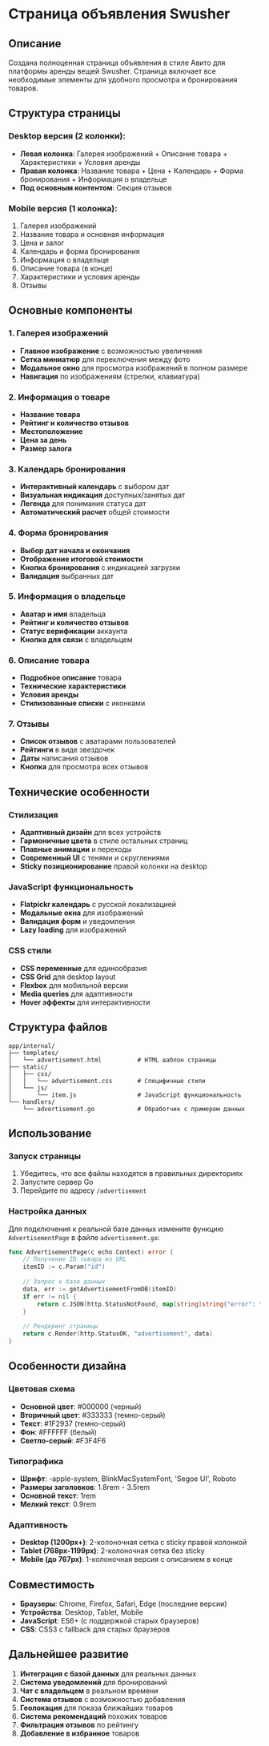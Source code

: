 # Страница объявления Swusher

## Описание

Создана полноценная страница объявления в стиле Авито для платформы аренды вещей Swusher. Страница включает все необходимые элементы для удобного просмотра и бронирования товаров.

## Структура страницы

### Desktop версия (2 колонки):
- **Левая колонка**: Галерея изображений + Описание товара + Характеристики + Условия аренды
- **Правая колонка**: Название товара + Цена + Календарь + Форма бронирования + Информация о владельце
- **Под основным контентом**: Секция отзывов

### Mobile версия (1 колонка):
1. Галерея изображений
2. Название товара и основная информация
3. Цена и залог
4. Календарь и форма бронирования
5. Информация о владельце
6. Описание товара (в конце)
7. Характеристики и условия аренды
8. Отзывы

## Основные компоненты

### 1. Галерея изображений
- **Главное изображение** с возможностью увеличения
- **Сетка миниатюр** для переключения между фото
- **Модальное окно** для просмотра изображений в полном размере
- **Навигация** по изображениям (стрелки, клавиатура)

### 2. Информация о товаре
- **Название товара**
- **Рейтинг и количество отзывов**
- **Местоположение**
- **Цена за день**
- **Размер залога**

### 3. Календарь бронирования
- **Интерактивный календарь** с выбором дат
- **Визуальная индикация** доступных/занятых дат
- **Легенда** для понимания статуса дат
- **Автоматический расчет** общей стоимости

### 4. Форма бронирования
- **Выбор дат начала и окончания**
- **Отображение итоговой стоимости**
- **Кнопка бронирования** с индикацией загрузки
- **Валидация** выбранных дат

### 5. Информация о владельце
- **Аватар и имя** владельца
- **Рейтинг и количество отзывов**
- **Статус верификации** аккаунта
- **Кнопка для связи** с владельцем

### 6. Описание товара
- **Подробное описание** товара
- **Технические характеристики**
- **Условия аренды**
- **Стилизованные списки** с иконками

### 7. Отзывы
- **Список отзывов** с аватарами пользователей
- **Рейтинги** в виде звездочек
- **Даты** написания отзывов
- **Кнопка** для просмотра всех отзывов

## Технические особенности

### Стилизация
- **Адаптивный дизайн** для всех устройств
- **Гармоничные цвета** в стиле остальных страниц
- **Плавные анимации** и переходы
- **Современный UI** с тенями и скруглениями
- **Sticky позиционирование** правой колонки на desktop

### JavaScript функциональность
- **Flatpickr календарь** с русской локализацией
- **Модальные окна** для изображений
- **Валидация форм** и уведомления
- **Lazy loading** для изображений

### CSS стили
- **CSS переменные** для единообразия
- **CSS Grid** для desktop layout
- **Flexbox** для мобильной версии
- **Media queries** для адаптивности
- **Hover эффекты** для интерактивности

## Структура файлов

```
app/internal/
├── templates/
│   └── advertisement.html          # HTML шаблон страницы
├── static/
│   ├── css/
│   │   └── advertisement.css       # Специфичные стили
│   └── js/
│       └── item.js                 # JavaScript функциональность
└── handlers/
    └── advertisement.go            # Обработчик с примером данных
```

## Использование

### Запуск страницы
1. Убедитесь, что все файлы находятся в правильных директориях
2. Запустите сервер Go
3. Перейдите по адресу `/advertisement`

### Настройка данных
Для подключения к реальной базе данных измените функцию `AdvertisementPage` в файле `advertisement.go`:

```go
func AdvertisementPage(c echo.Context) error {
    // Получение ID товара из URL
    itemID := c.Param("id")
    
    // Запрос к базе данных
    data, err := getAdvertisementFromDB(itemID)
    if err != nil {
        return c.JSON(http.StatusNotFound, map[string]string{"error": "Товар не найден"})
    }
    
    // Рендеринг страницы
    return c.Render(http.StatusOK, "advertisement", data)
}
```

## Особенности дизайна

### Цветовая схема
- **Основной цвет**: #000000 (черный)
- **Вторичный цвет**: #333333 (темно-серый)
- **Текст**: #1F2937 (темно-серый)
- **Фон**: #FFFFFF (белый)
- **Светло-серый**: #F3F4F6

### Типографика
- **Шрифт**: -apple-system, BlinkMacSystemFont, 'Segoe UI', Roboto
- **Размеры заголовков**: 1.8rem - 3.5rem
- **Основной текст**: 1rem
- **Мелкий текст**: 0.9rem

### Адаптивность
- **Desktop (1200px+)**: 2-колоночная сетка с sticky правой колонкой
- **Tablet (768px-1199px)**: 2-колоночная сетка без sticky
- **Mobile (до 767px)**: 1-колоночная версия с описанием в конце

## Совместимость

- **Браузеры**: Chrome, Firefox, Safari, Edge (последние версии)
- **Устройства**: Desktop, Tablet, Mobile
- **JavaScript**: ES6+ (с поддержкой старых браузеров)
- **CSS**: CSS3 с fallback для старых браузеров

## Дальнейшее развитие

1. **Интеграция с базой данных** для реальных данных
2. **Система уведомлений** для бронирований
3. **Чат с владельцем** в реальном времени
4. **Система отзывов** с возможностью добавления
5. **Геолокация** для показа ближайших товаров
6. **Система рекомендаций** похожих товаров
7. **Фильтрация отзывов** по рейтингу
8. **Добавление в избранное** товаров 